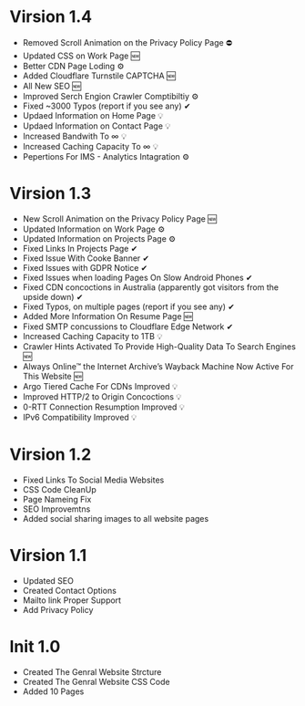 # Virsion 1.4

- Removed Scroll Animation on the Privacy Policy Page ⛔
- Updated CSS on Work Page 🆕
- Better CDN Page Loding ⚙
- Added Cloudflare Turnstile CAPTCHA 🆕
- All New SEO 🆕
- Improved Serch Engion Crawler Comptibiltiy ⚙
- Fixed ~3000 Typos (report if you see any) ✔
- Updaed Information on Home Page 💡
- Updaed Information on Contact Page 💡
- Increased Bandwith To ∞ 💡
- Increased Caching Capacity To ∞ 💡
- Pepertions For IMS - Analytics Intagration ⚙



# Virsion 1.3

- New Scroll Animation on the Privacy Policy Page 🆕
- Updated Information on Work Page ⚙
- Updated Information on Projects Page ⚙
- Fixed Links In Projects Page ✔
- Fixed Issue With Cooke Banner ✔
- Fixed Issues with GDPR Notice ✔
- Fixed Issues when loading Pages On Slow Android Phones ✔
- Fixed CDN concoctions in Australia (apparently got visitors from the upside down) ✔
- Fixed Typos, on multiple pages (report if you see any) ✔
- Added More Information On Resume Page 🆕
- Fixed SMTP concussions to Cloudflare Edge Network ✔
- Increased Caching Capacity to 1TB 💡
- Crawler Hints Activated To Provide High-Quality Data To Search Engines 🆕
- Always Online™ the Internet Archive’s Wayback Machine Now Active For This Website 🆕
- Argo Tiered Cache For CDNs Improved 💡
- Improved HTTP/2 to Origin Concoctions 💡
- 0-RTT Connection Resumption Improved 💡
- IPv6 Compatibility Improved 💡

# Virsion 1.2

- Fixed Links To Social Media Websites
- CSS Code CleanUp
- Page Nameing Fix
- SEO Improvemtns
- Added social sharing images to all website pages

# Virsion 1.1

- Updated SEO
- Created Contact Options
- Mailto link Proper Support
- Add Privacy Policy

# Init 1.0

- Created The Genral Website Strcture
- Created The Genral Website CSS Code
- Added 10 Pages
